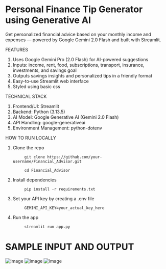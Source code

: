 # Personal Finance Tip Generator using Generative AI
Get personalized financial advice based on your monthly income and expenses — powered by Google Gemini 2.0 Flash and built with Streamlit.

FEATURES
1. Uses Google Gemini Pro (2.0 Flash) for AI-powered suggestions
2. Inputs: income, rent, food, subscriptions, transport, insurance, investments, and savings goal
3. Outputs savings insights and personalized tips in a friendly format
4. Easy-to-use Streamlit web interface
5. Styled using basic css


TECHNICAL STACK
1. Frontend/UI: Streamlit
2. Backend: Python (3.13.5)
3. AI Model: Google Generative AI (Gemini 2.0 Flash)
4. API Handling: google-generativeai
5. Environment Management: python-dotenv


HOW TO RUN LOCALLY
1. Clone the repo

            git clone https://github.com/your-username/Financial_Advisor.git

            cd Financial_Advisor

3. Install dependencies

            pip install -r requirements.txt

5. Set your API key by creating a .env file

            GEMINI_API_KEY=your_actual_key_here

7. Run the app

            streamlit run app.py


# SAMPLE INPUT AND OUTPUT
![image](https://github.com/user-attachments/assets/24cc1e8f-399c-4b4e-9761-25425a0a7cb8)
![image](https://github.com/user-attachments/assets/ff7c42de-2428-488c-a7c8-6f7957498c60)
![image](https://github.com/user-attachments/assets/94dd2b11-7962-484a-8067-28c75be98a97)


